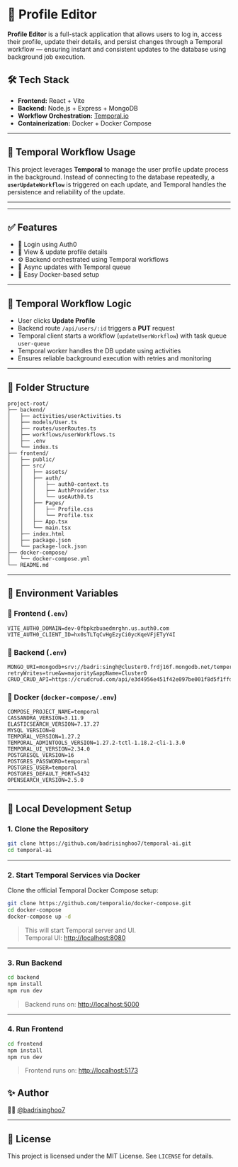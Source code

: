 # 🚀 Profile Editor

**Profile Editor** is a full-stack application that allows users to log in, access their profile, update their details, and persist changes through a Temporal workflow — ensuring instant and consistent updates to the database using background job execution.



## 🛠 Tech Stack

- **Frontend:** React + Vite
- **Backend:** Node.js + Express + MongoDB
- **Workflow Orchestration:** [Temporal.io](https://temporal.io/)
- **Containerization:** Docker + Docker Compose

---

## 🧠 Temporal Workflow Usage

This project leverages **Temporal** to manage the user profile update process in the background. Instead of connecting to the database repeatedly, a **`userUpdateWorkflow`** is triggered on each update, and Temporal handles the persistence and reliability of the update.

---

---

## ✅ Features

* 🔐 Login using Auth0
* 👤 View & update profile details
* ⚙️ Backend orchestrated using Temporal workflows
* 🧠 Async updates with Temporal queue
* 🐳 Easy Docker-based setup

---

## 🧠 Temporal Workflow Logic

* User clicks **Update Profile**
* Backend route `/api/users/:id` triggers a **PUT** request
* Temporal client starts a workflow (`updateUserWorkflow`) with task queue `user-queue`
* Temporal worker handles the DB update using activities
* Ensures reliable background execution with retries and monitoring

---

## 📂 Folder Structure

```
project-root/
├── backend/
│   ├── activities/userActivities.ts
│   ├── models/User.ts
│   ├── routes/userRoutes.ts
│   ├── workflows/userWorkflows.ts
│   ├── .env
│   └── index.ts
├── frontend/
│   ├── public/
│   ├── src/
│   │   ├── assets/
│   │   ├── auth/
│   │   │   ├── auth0-context.ts
│   │   │   ├── AuthProvider.tsx
│   │   │   └── useAuth0.ts
│   │   ├── Pages/
│   │   │   ├── Profile.css
│   │   │   └── Profile.tsx
│   │   ├── App.tsx
│   │   └── main.tsx
│   ├── index.html
│   ├── package.json
│   └── package-lock.json
├── docker-compose/
│   └── docker-compose.yml
└── README.md
```

---

## 🧪 Environment Variables

### 🔐 Frontend (`.env`)
```env
VITE_AUTH0_DOMAIN=dev-0fbpkzbuaedmrghn.us.auth0.com
VITE_AUTH0_CLIENT_ID=hx0sTLTqCvHgEzyCi0ycKqeVFjETyY4I
```

### 🔐 Backend (`.env`)
```env
MONGO_URI=mongodb+srv://badri:singh@cluster0.frdj16f.mongodb.net/temperolAiDB?retryWrites=true&w=majority&appName=Cluster0
CRUD_CRUD_API=https://crudcrud.com/api/e3d4956e451f42e097be001f8d5f1ffd
```

### 🐳 Docker (`docker-compose/.env`)
```env
COMPOSE_PROJECT_NAME=temporal
CASSANDRA_VERSION=3.11.9
ELASTICSEARCH_VERSION=7.17.27
MYSQL_VERSION=8
TEMPORAL_VERSION=1.27.2
TEMPORAL_ADMINTOOLS_VERSION=1.27.2-tctl-1.18.2-cli-1.3.0
TEMPORAL_UI_VERSION=2.34.0
POSTGRESQL_VERSION=16
POSTGRES_PASSWORD=temporal
POSTGRES_USER=temporal
POSTGRES_DEFAULT_PORT=5432
OPENSEARCH_VERSION=2.5.0
```

---

## 🚀 Local Development Setup

### 1. Clone the Repository

```bash
git clone https://github.com/badrisinghoo7/temporal-ai.git
cd temporal-ai
```

---

### 2. Start Temporal Services via Docker

Clone the official Temporal Docker Compose setup:

```bash
git clone https://github.com/temporalio/docker-compose.git
cd docker-compose
docker-compose up -d
```

> This will start Temporal server and UI.  
> Temporal UI: [http://localhost:8080](http://localhost:8080)

---

### 3. Run Backend

```bash
cd backend
npm install
npm run dev
```

> Backend runs on: [http://localhost:5000](http://localhost:5000)

---

### 4. Run Frontend

```bash
cd frontend
npm install
npm run dev
```

> Frontend runs on: [http://localhost:5173](http://localhost:5173)



## ✨ Author

👨‍💻 [@badrisinghoo7](https://github.com/badrisinghoo7)

---

## 📜 License

This project is licensed under the MIT License. See `LICENSE` for details.
